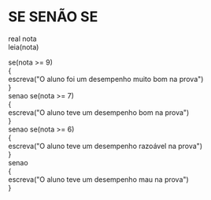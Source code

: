 # SE SENÃO SE
real nota <br>
leia(nota)<br>

se(nota >= 9)<br>
{<br>
  escreva("O aluno foi um desempenho muito bom na prova")<br>
}<br>
senao se(nota >= 7)<br>
{<br>
  escreva("O aluno teve um desempenho bom na prova")<br>
}<br>
senao se(nota >= 6)<br>
{<br>
  escreva("O aluno teve um desempenho razoável na prova")<br>
}<br>
senao<br>
{<br>
  escreva("O aluno teve um desempenho mau na prova")<br>
}<br>
